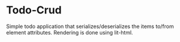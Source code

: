 # Todo-Crud
Simple todo application that serializes/deserializes the items to/from element attributes. Rendering is done using lit-html.
